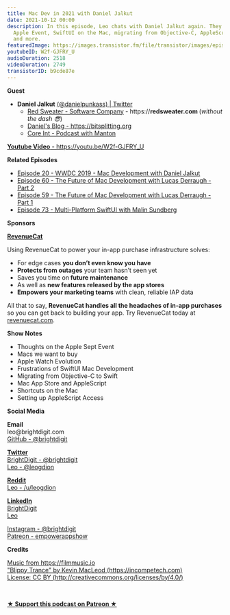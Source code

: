 ```yaml
---
title: Mac Dev in 2021 with Daniel Jalkut
date: 2021-10-12 00:00
description: In this episode, Leo chats with Daniel Jalkut again. They cover the September
  Apple Event, SwiftUI on the Mac, migrating from Objective-C, AppleScript vs Shortcuts
  and more.
featuredImage: https://images.transistor.fm/file/transistor/images/episode/646570/full_1633649602-artwork.jpg
youtubeID: W2f-GJFRY_U
audioDuration: 2518
videoDuration: 2749
transistorID: b9cde87e
---
```

<p><b>Guest</b></p><ul><li>
<strong>Daniel Jalkut</strong> <a href="https://twitter.com/danielpunkass">(@danielpunkass) | Twitter</a><ul>
<li>
<a href="https://redsweater.com">Red Sweater - Software Company</a> - https://<strong>redsweater.com </strong>(<em>without the dash 😎</em>)</li>
<li><a href="https://bitsplitting.org/">Daniel's Blog - https://bitsplitting.org</a></li>
<li><a href="https://coreint.org/">Core Int - Podcast with Manton</a></li>
</ul>
</li></ul><p><a href="https://youtu.be/W2f-GJFRY_U"><strong>Youtube Video</strong> - https://youtu.be/W2f-GJFRY_U</a></p><p><b>Related Episodes</b></p><ul>
<li><a href="https://share.transistor.fm/s/4f8b37d3">Episode 20 - WWDC 2019 - Mac Development with Daniel Jalkut</a></li>
<li><a href="https://share.transistor.fm/s/c73ba3e5">Episode 60 - The Future of Mac Development with Lucas Derraugh - Part 2</a></li>
<li><a href="https://share.transistor.fm/s/416088a5">Episode 59 - The Future of Mac Development with Lucas Derraugh - Part 1</a></li>
<li><a href="https://share.transistor.fm/s/0d12719b">Episode 73 - Multi-Platform SwiftUI with Malin Sundberg</a></li>
</ul><p><b>Sponsors</b></p><p><a href="https://revenuecat.com/"><strong>RevenueCat</strong></a><strong></strong></p><p>Using RevenueCat to power your in-app purchase infrastructure solves:</p><ul>
<li>For edge cases <strong>you don’t even know you have</strong>
</li>
<li>
<strong>Protects from outages</strong> your team hasn’t seen yet</li>
<li>Saves you time on<strong> future maintenance </strong>
</li>
<li>As well as <strong>new features released by the app stores</strong>
</li>
<li>
<strong>Empowers your marketing teams</strong> with clean, reliable IAP data</li>
</ul><p>All that to say, <strong>RevenueCat handles all the headaches of in-app purchases</strong> so you can get back to building your app. Try RevenueCat today at <a href="http://revenuecat.com/">revenuecat.com</a>.</p><p><b>Show Notes</b></p><ul>
<li>Thoughts on the Apple Sept Event</li>
<li>Macs we want to buy</li>
<li>Apple Watch Evolution</li>
<li>Frustrations of SwiftUI Mac Development</li>
<li>Migrating from Objective-C to Swift</li>
<li>Mac App Store and AppleScript</li>
<li>Shortcuts on the Mac</li>
<li>Setting up AppleScript Access</li>
</ul><p><b>Social Media</b></p><p><strong>Email</strong><br>leo@brightdigit.com<br><a href="https://github.com/brightdigit">GitHub - @brightdigit</a></p><p><a href="https://twitter.com/brightdigit"><strong>Twitter </strong><br>BrightDigit - @brightdigit</a><br><a href="https://twitter.com/leogdion">Leo - @leogdion</a></p><p><a href="https://www.reddit.com/user/leogdion"><strong>Reddit</strong><br>Leo - /u/leogdion</a></p><p><a href="https://www.linkedin.com/company/bright-digit"><strong>LinkedIn</strong><br>BrightDigit</a><br><a href="https://www.linkedin.com/in/leogdion/">Leo</a></p><p><a href="https://www.instagram.com/brightdigit/">Instagram - @brightdigit</a><br><a href="https://www.patreon.com/empowerappsshow">Patreon - empowerappshow</a></p><p><b>Credits</b></p><p><a href="https://filmmusic.io/">Music from https://filmmusic.io</a><br><a href="https://incompetech.com/">"Blippy Trance" by Kevin MacLeod (https://incompetech.com)</a><br><a href="http://creativecommons.org/licenses/by/4.0/">License: CC BY (http://creativecommons.org/licenses/by/4.0/)</a></p><p><br></p><p><strong><a href="https://www.patreon.com/empowerappsshow" rel="payment" title="★ Support this podcast on Patreon ★">★ Support this podcast on Patreon ★</a></strong></p>
      